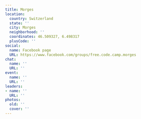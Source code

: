 ```yaml
---
title: Morges
location:
  country: Switzerland
  state: ''
  city: Morges
  neighborhood: ''
  coordinates: 46.509327, 6.498317
  plusCode: ''
social:
  name: Facebook page
  URL: https://www.facebook.com/groups/free.code.camp.morges
chat:
  name: ''
  URL: ''
event:
  name: ''
  URL: ''
leaders:
- name: ''
  URL: ''
photos:
  old: ''
  cover: ''
---
```

